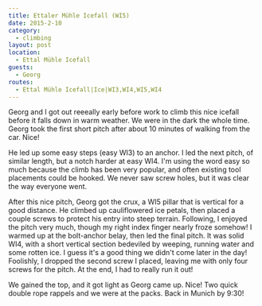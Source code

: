 ```yaml
---
title: Ettaler Mühle Icefall (WI5)
date: 2015-2-10
category:
  - climbing
layout: post
location:
  - Ettal Mühle Icefall
guests:
  - Georg
routes:
  - Ettal Mühle Icefall|Ice|WI3,WI4,WI5,WI4
---
```


Georg and I got out reeeally early before work to climb this nice icefall before
it falls down in warm weather. We were in the dark the whole time. Georg
took the first short pitch after about 10 minutes of walking from the car.
Nice!

He led up some easy steps (easy WI3) to an anchor. I led the next pitch, of
similar length, but a notch harder at easy WI4. I'm using the word easy so much
because the climb has been very popular, and often existing tool placements
could be hooked. We never saw screw holes, but it was clear the way everyone
went.

After this nice pitch, Georg got the crux, a WI5 pillar that is vertical for a
good distance. He climbed up cauliflowered ice petals, then placed a couple
screws to protect his entry into steep terrain. Following, I enjoyed the pitch
very much, though my right index finger nearly froze somehow! I warmed up at the
bolt-anchor belay, then led the final pitch. It was solid WI4, with a short
vertical section bedeviled by weeping, running water and some rotten ice.
I guess it's a good thing we didn't come later in the day! Foolishly, I dropped
the second screw I placed, leaving me with only four screws for the pitch. At
the end, I had to really run it out!

We gained the top, and it got light as Georg came up. Nice! Two quick double
rope rappels and we were at the packs. Back in Munich by 9:30!
                                                                                    
